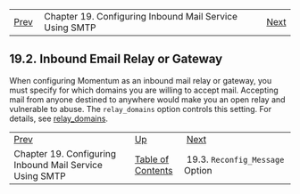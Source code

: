 |     |     |     |
| --- | --- | --- |
| [Prev](esmtp_listener)  | Chapter 19. Configuring Inbound Mail Service Using SMTP |  [Next](esmtp_listener.reconfig_message) |

## 19.2. Inbound Email Relay or Gateway

When configuring Momentum as an inbound mail relay or gateway, you must specify for which domains you are willing to accept mail. Accepting mail from anyone destined to anywhere would make you an open relay and vulnerable to abuse. The `relay_domains` option controls this setting. For details, see [relay_domains](conf.ref.relay_domains "relay_domains").

|     |     |     |
| --- | --- | --- |
| [Prev](esmtp_listener)  | [Up](esmtp_listener) |  [Next](esmtp_listener.reconfig_message) |
| Chapter 19. Configuring Inbound Mail Service Using SMTP  | [Table of Contents](index) |  19.3. `Reconfig_Message` Option |

